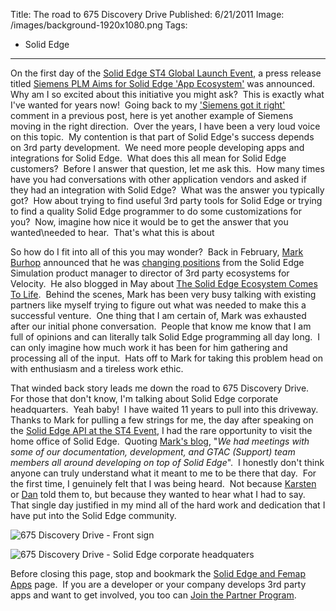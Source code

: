 Title: The road to 675 Discovery Drive
Published: 6/21/2011
Image: /images/background-1920x1080.png
Tags:
  - Solid Edge
---

On the first day of the [Solid Edge ST4 Global Launch Event](https://www.seeuthere.com/rsvp/invitation/invitation.asp?id=/m1312dbb-43068LPQEN9MJ), a press release titled [Siemens PLM Aims for Solid Edge 'App Ecosystem'](http://www.plm.automation.siemens.com/en_us/about_us/newsroom/press/press_release.cfm?Component=124798&ComponentTemplate=822) was announced.  Why am I so excited about this initiative you might ask?  This is exactly what I've wanted for years now!  Going back to my ['Siemens got it right'](http://blog.jasonnewell.net/2011/06/solid-edge-st4-launch-event-recap.html) comment in a previous post, here is yet another example of Siemens moving in the right direction.  Over the years, I have been a very loud voice on this topic.  My contention is that part of Solid Edge's success depends on 3rd party development.  We need more people developing apps and integrations for Solid Edge.  What does this all mean for Solid Edge customers?  Before I answer that question, let me ask this.  How many times have you had conversations with other application vendors and asked if they had an integration with Solid Edge?  What was the answer you typically got?  How about trying to find useful 3rd party tools for Solid Edge or trying to find a quality Solid Edge programmer to do some customizations for you?  Now, imagine how nice it would be to get the answer that you wanted\needed to hear.  That's what this is about

So how do I fit into all of this you may wonder?  Back in February, [Mark Burhop](http://twitter.com/#%21/burhop) announced that he was [changing positions](http://blog.industrysoftware.automation.siemens.com/blog/2011/02/28/changing-positions-%E2%80%93engineering-an-ecosystem/) from the Solid Edge Simulation product manager to director of 3rd party ecosystems for Velocity.  He also blogged in May about [The Solid Edge Ecosystem Comes To Life](http://blog.industrysoftware.automation.siemens.com/blog/2011/03/23/the-solid-edge-ecosystem-comes-to-life/).  Behind the scenes, Mark has been very busy talking with existing partners like myself trying to figure out what was needed to make this a successful venture.  One thing that I am certain of, Mark was exhausted after our initial phone conversation.  People that know me know that I am full of opinions and can literally talk Solid Edge programming all day long.  I can only imagine how much work it has been for him gathering and processing all of the input.  Hats off to Mark for taking this problem head on with enthusiasm and a tireless work ethic.

That winded back story leads me down the road to 675 Discovery Drive.  For those that don't know, I'm talking about Solid Edge corporate headquarters.  Yeah baby!  I have waited 11 years to pull into this driveway.  Thanks to Mark for pulling a few strings for me, the day after speaking on the [Solid Edge API at the ST4 Event](http://blog.industrysoftware.automation.siemens.com/blog/2011/06/20/solid-edge-api-at-the-st4-event/), I had the rare opportunity to visit the home office of Solid Edge.  Quoting [Mark's blog](http://blog.industrysoftware.automation.siemens.com/blog/2011/06/20/solid-edge-api-at-the-st4-event/), "_We had meetings with some of our documentation, development, and GTAC (Support) team members all around developing on top of Solid Edge_".  I honestly don't think anyone can truly understand what it meant to me to be there that day.  For the first time, I genuinely felt that I was being heard.  Not because [Karsten](http://twitter.com/#%21/newbk) or [Dan](http://twitter.com/#%21/danstaples) told them to, but because they wanted to hear what I had to say.  That single day justified in my mind all of the hard work and dedication that I have put into the Solid Edge community.

![](http://blob.jasonnewell.net/blog/2011-06-21_1.jpg "675 Discovery Drive - Front sign")

![](http://blob.jasonnewell.net/blog/2011-06-21_2.jpg "675 Discovery Drive - Solid Edge corporate headquaters")

Before closing this page, stop and bookmark the [Solid Edge and Femap Apps](http://www.siemens.com/plm/solidedgeapps) page.  If you are a developer or your company develops 3rd party apps and want to get involved, you too can [Join the Partner Program](http://www.plm.automation.siemens.com/en_us/partners/join/apply.cfm).